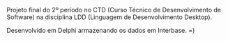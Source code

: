Projeto final do 2º período no CTD (Curso Técnico de Desenvolvimento de Software) na disciplina LDD (Linguagem de Desenvolvimento Desktop).

Desenvolvido em Delphi armazenando os dados em Interbase. =)
